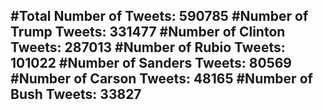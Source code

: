 #Total Number of Tweets: 590785 
#Number of Trump Tweets: 331477
#Number of Clinton Tweets: 287013
#Number of Rubio Tweets: 101022
#Number of Sanders Tweets: 80569
#Number of Carson Tweets: 48165
#Number of Bush Tweets: 33827
---
